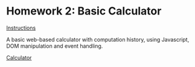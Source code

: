 # Homework 2: Basic Calculator

[Instructions](https://github.ncsu.edu/engr-csc342/2023Fall-Course/blob/main/Homework/Homework2.md)

A basic web-based calculator with computation history, using Javascript, DOM manipulation and event handling.

[Calculator](https://csc342-112.csc.ncsu.edu/calculator.html)
